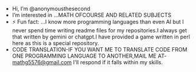-  Hi, I’m @anonymousthesecond
-  I’m interested in ...MATH OFCOURSE AND RELATED SUBJECTS
- ⚡ Fun fact: ...I know more programming languages than even AI but I never spend time writing readme files for my repositories.I always get that written by gemini or chatgpt.I have provided a game written in perl here as this is a special repository.
- CODE TRANSLATION-IF YOU WANT ME TO TRANSLATE CODE FROM ONE PROGRAMMING LANGUAGE TO ANOTHER,MAIL ME AT- mathg5576@gmail.com
  I'll respond if it falls within my skills.

<!---
anonymousthesecond/anonymousthesecond is a ✨ special ✨ repository because its `README.md` (this file) appears on your GitHub profile.
You can click the Preview link to take a look at your changes.
--->
